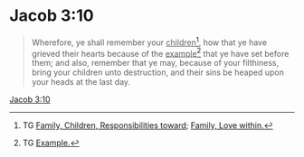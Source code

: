 # Jacob 3:10

> Wherefore, ye shall remember your <u>children</u>[^a], how that ye have grieved their hearts because of the <u>example</u>[^b] that ye have set before them; and also, remember that ye may, because of your filthiness, bring your children unto destruction, and their sins be heaped upon your heads at the last day.

[Jacob 3:10](https://www.churchofjesuschrist.org/study/scriptures/bofm/jacob/3?lang=eng&id=p10#p10)


[^a]: TG [Family, Children, Responsibilities toward](https://www.churchofjesuschrist.org/study/scriptures/tg/family-children-responsibilities-toward?lang=eng); [Family, Love within.](https://www.churchofjesuschrist.org/study/scriptures/tg/family-love-within?lang=eng)
[^b]: TG [Example.](https://www.churchofjesuschrist.org/study/scriptures/tg/example?lang=eng)
